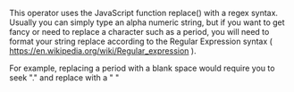 This operator uses the JavaScript function replace() with a regex syntax. Usually you can simply type an alpha numeric string, but if you want to get fancy or need to replace a character such as a period, you will need to format your string replace according to the Regular Expression syntax ( https://en.wikipedia.org/wiki/Regular_expression ).

For example, replacing a period with a blank space would require you to seek "\." and replace with a " "

